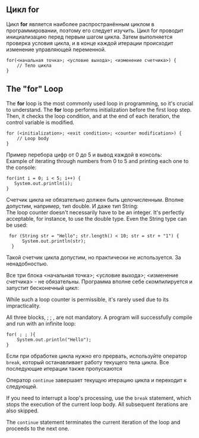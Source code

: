 ## Цикл for
Цикл **for** является наиболее распространённым циклом в программировании, поэтому его следует изучить. Цикл for проводит инициализацию перед первым шагом цикла. Затем выполняется проверка условия цикла, и в конце каждой итерации происходит изменение управляющей переменной.

```
for(<начальная точка>; <условие выхода>; <изменение счетчика>) {
	// Тело цикла
}
```

## The "for" Loop
The **for** loop is the most commonly used loop in programming, so it's crucial to understand. The **for** loop performs initialization before the first loop step. Then, it checks the loop condition, and at the end of each iteration, the control variable is modified.
```
for (<initialization>; <exit condition>; <counter modification>) {
    // Loop body
}
```


Пример перебора цифр от 0 до 5 и вывод каждой в консоль:\
Example of iterating through numbers from 0 to 5 and printing each one to the console:
```
for(int i = 0; i < 5; i++) {
   System.out.println(i);
}
```

Счетчик цикла не обязательно должен быть целочисленным. Вполне допустим, например, тип double. И даже тип String:\
The loop counter doesn't necessarily have to be an integer. It's perfectly acceptable, for instance, to use the double type. Even the String type can be used:

```
 for (String str = "Hello"; str.length() < 10; str = str + "1") {
      System.out.println(str);
  }
```

Такой счетчик цикла допустим, но практически не используется. За ненадобностью.

Все три блока <начальная точка>; <условие выхода>; <изменение счетчика> - не обязательны. 
Программа вполне себе скомпилируется и запустит бесконечный цикл:

While such a loop counter is permissible, it's rarely used due to its impracticality.

All three blocks, <initialization>; <exit condition>; <counter modification>, are not mandatory. A program will successfully compile and run with an infinite loop:
```
for( ; ; ){
    System.out.println("Hello");
}
```

Если при обработке цикла нужно его прервать, используйте оператор `break`, который останавливает работу текущего тела цикла.
Все последующие итерации также пропускаются

Оператор `continue` завершает текущую итерацию цикла и переходит к следующей. 


If you need to interrupt a loop's processing, use the `break` statement, which stops the execution of the current loop body. All subsequent iterations are also skipped.

The `continue` statement terminates the current iteration of the loop and proceeds to the next one.

